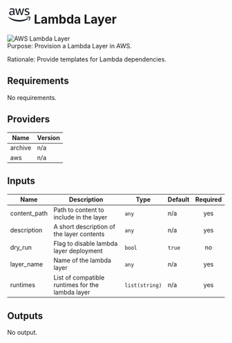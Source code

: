 # ![AWS](aws-logo.png) Lambda Layer

![AWS Lambda Layer](aws\_lambda\_layer.png)  
Purpose: Provision a Lambda Layer in AWS.

Rationale: Provide templates for Lambda dependencies.

## Requirements

No requirements.

## Providers

| Name | Version |
|------|---------|
| archive | n/a |
| aws | n/a |

## Inputs

| Name | Description | Type | Default | Required |
|------|-------------|------|---------|:--------:|
| content\_path | Path to content to include in the layer | `any` | n/a | yes |
| description | A short description of the layer contents | `any` | n/a | yes |
| dry\_run | Flag to disable lambda layer deployment | `bool` | `true` | no |
| layer\_name | Name of the lambda layer | `any` | n/a | yes |
| runtimes | List of compatible runtimes for the lambda layer | `list(string)` | n/a | yes |

## Outputs

No output.

